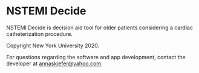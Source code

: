 # NSTEMI Decide

NSTEMI Decide is decision aid tool for older patients considering a cardiac catheterization procedure.

Copyright New York University 2020.


For questions regarding the software and app development, contact the developer at annaskiefer@yahoo.com. 
